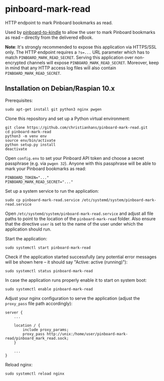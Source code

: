 # pinboard-mark-read

HTTP endpoint to mark Pinboard bookmarks as read.

Used by [pinboard-to-kindle](https://github.com/christianhans/pinboard-to-kindle) to allow the user to mark Pinboard bookmarks as read – directly from the delivered eBook.

**Note**: It's strongly recommended to expose this application via HTTPS/SSL only. The HTTP endpoint requires a `?s=...` URL parameter which has to match `PINBOARD_MARK_READ_SECRET`. Serving this application over non-encrypted channels will expose `PINBOARD_MARK_READ_SECRET`. Moreover, keep in mind that any HTTP access log files will also contain `PINBOARD_MARK_READ_SECRET`.

## Installation on Debian/Raspian 10.x

Prerequisites:

```
sudo apt-get install git python3 nginx pwgen
```

Clone this repository and set up a Python virtual environment:

```
git clone https://github.com/christianhans/pinboard-mark-read.git
cd pinboard-mark-read
python3 -m venv env
source env/bin/activate
python setup.py install
deactivate
```

Open `config.env` to set your Pinboard API token and choose a secret passphrase (e.g. via `pwgen 32`). Anyone with this passphrase will be able to mark your Pinboard bookmarks as read:

```
PINBOARD_TOKEN="..."
PINBOARD_MARK_READ_SECRET="..."
```

Set up a system service to run the application:

```
sudo cp pinboard-mark-read.service /etc/systemd/system/pinboard-mark-read.service
```

Open `/etc/systemd/system/pinboard-mark-read.service` and adjust all file paths to point to the location of the `pinboard-mark-read` folder. Also ensure that the directive `user` is set to the name of the user under which the application should run.

Start the application:

```
sudo systemctl start pinboard-mark-read
```

Check if the application started successfully (any potential error messages will be shown here – it should say "Active: active (running)"):

```
sudo systemctl status pinboard-mark-read
```

In case the application runs properly enable it to start on system boot:

```
sudo systemctl enable pinboard-mark-read
```

Adjust your nginx configuration to serve the application (adjust the `proxy_pass` file path accordingly):

```
server {
    ...
    
    location / {
        include proxy_params;
        proxy_pass http://unix:/home/user/pinboard-mark-read/pinboard_mark_read.sock;
    }
    
    ...
}
```

Reload nginx:

```
sudo systemctl reload nginx
```
